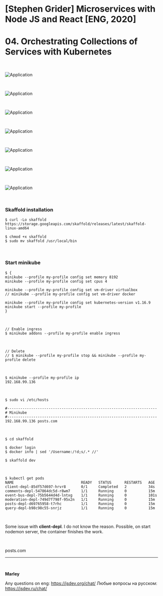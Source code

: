 # [Stephen Grider] Microservices with Node JS and React [ENG, 2020]

# 04. Orchestrating Collections of Services with Kubernetes

<br/>

![Application](/img/pic-04-01.png?raw=true)

<br/>

![Application](/img/pic-04-02.png?raw=true)

<br/>

![Application](/img/pic-04-03.png?raw=true)

<br/>

![Application](/img/pic-04-04.png?raw=true)

<br/>

![Application](/img/pic-04-05.png?raw=true)

<br/>

![Application](/img/pic-04-06.png?raw=true)

<br/>

![Application](/img/pic-04-06.png?raw=true)

<br/>

### Skaffold installation

    $ curl -Lo skaffold https://storage.googleapis.com/skaffold/releases/latest/skaffold-linux-amd64

    $ chmod +x skaffold
    $ sudo mv skaffold /usr/local/bin

<br/>

### Start minikube

```
$ {
minikube --profile my-profile config set memory 8192
minikube --profile my-profile config set cpus 4

minikube --profile my-profile config set vm-driver virtualbox
// minikube --profile my-profile config set vm-driver docker

minikube --profile my-profile config set kubernetes-version v1.16.9
minikube start --profile my-profile
}
```

<br/>

    // Enable ingress
    $ minikube addons --profile my-profile enable ingress

<br/>

    // Delete
    // $ minikube --profile my-profile stop && minikube --profile my-profile delete

<br/>

    $ minikube --profile my-profile ip
    192.168.99.136

<br/>

    $ sudo vi /etc/hosts

```
#---------------------------------------------------------------------
# Minikube
#---------------------------------------------------------------------
192.168.99.136 posts.com
```

<br/>

    $ cd skaffold

    $ docker login
    $ docker info | sed '/Username:/!d;s/.* //'

    $ skaffold dev

<br/>

    $ kubectl get pods
    NAME                               READY   STATUS      RESTARTS   AGE
    client-depl-85df57d697-hrvr8       0/1     Completed   2          34s
    comments-depl-547864dc5d-r8wm7     1/1     Running     0          15m
    event-bus-depl-75b5644d4d-lntxg    1/1     Running     0          101s
    moderation-depl-749d7f798f-95x2n   1/1     Running     0          15m
    posts-depl-d69765958-t7rhc         1/1     Running     0          15m
    query-depl-b98c98c55-snrjz         1/1     Running     0          15m

<br/>

Some issue with **client-depl**. I do not know the reason. Possible, on start nodemon server, the container finishes the work.

<br/>

posts.com

<!--
    $ kubectl rollout restart deployment [depl_name]
    $ kubectl get events --sort-by=.metadata.creationTimestamp
--->

---

<br/>

**Marley**

Any questions on eng: https://jsdev.org/chat/
Любые вопросы на русском: https://jsdev.ru/chat/

